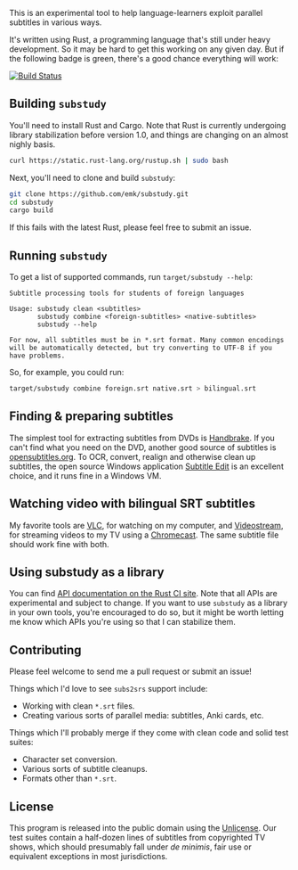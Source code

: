 This is an experimental tool to help language-learners exploit parallel
subtitles in various ways.

It's written using Rust, a programming language that's still under heavy
development.  So it may be hard to get this working on any given day.  But
if the following badge is green, there's a good chance everything will
work:

[![Build Status](https://travis-ci.org/emk/substudy.svg?branch=master)](https://travis-ci.org/emk/substudy)

## Building `substudy`

You'll need to install Rust and Cargo.  Note that Rust is currently
undergoing library stabilization before version 1.0, and things are
changing on an almost nighly basis.

```sh
curl https://static.rust-lang.org/rustup.sh | sudo bash
```

Next, you'll need to clone and build `substudy`:

```sh
git clone https://github.com/emk/substudy.git
cd substudy
cargo build
```

If this fails with the latest Rust, please feel free to submit an issue.

## Running `substudy`

To get a list of supported commands, run `target/substudy --help`:

```
Subtitle processing tools for students of foreign languages

Usage: substudy clean <subtitles>
       substudy combine <foreign-subtitles> <native-subtitles>
       substudy --help

For now, all subtitles must be in *.srt format. Many common encodings
will be automatically detected, but try converting to UTF-8 if you
have problems.
```

So, for example, you could run:

``` sh
target/substudy combine foreign.srt native.srt > bilingual.srt
```

## Finding & preparing subtitles

The simplest tool for extracting subtitles from DVDs is [Handbrake][].  If
you can't find what you need on the DVD, another good source of subtitles
is [opensubtitles.org][].  To OCR, convert, realign and otherwise clean up
subtitles, the open source Windows application [Subtitle Edit][] is an
excellent choice, and it runs fine in a Windows VM.

[Handbrake]: https://handbrake.fr/
[opensubtitles.org]: http://www.opensubtitles.org/en/search
[Subtitle Edit]: http://www.nikse.dk/subtitleedit/

## Watching video with bilingual SRT subtitles

My favorite tools are [VLC][], for watching on my computer, and
[Videostream][], for streaming videos to my TV using a [Chromecast][].  The
same subtitle file should work fine with both.

[VLC]: http://www.videolan.org/vlc/
[Videostream]: http://www.getvideostream.com/
[Chromecast]: http://www.google.com/chrome/devices/chromecast/

## Using substudy as a library

You can find [API documentation on the Rust CI site][apidoc].  Note that
all APIs are experimental and subject to change.  If you want to use
`substudy` as a library in your own tools, you're encouraged to do so, but
it might be worth letting me know which APIs you're using so that I can
stabilize them.

[apidoc]: http://www.rust-ci.org/emk/substudy/doc/substudy/

## Contributing

Please feel welcome to send me a pull request or submit an issue!

Things which I'd love to see `subs2srs` support include:

- Working with clean `*.srt` files.
- Creating various sorts of parallel media: subtitles, Anki cards, etc.

Things which I'll probably merge if they come with clean code and solid
test suites:

- Character set conversion.
- Various sorts of subtitle cleanups.
- Formats other than `*.srt`.

## License

This program is released into the public domain using the [Unlicense][].
Our test suites contain a half-dozen lines of subtitles from copyrighted TV
shows, which should presumably fall under _de minimis_, fair use or
equivalent exceptions in most jurisdictions.

[Unlicense]: http://unlicense.org/
